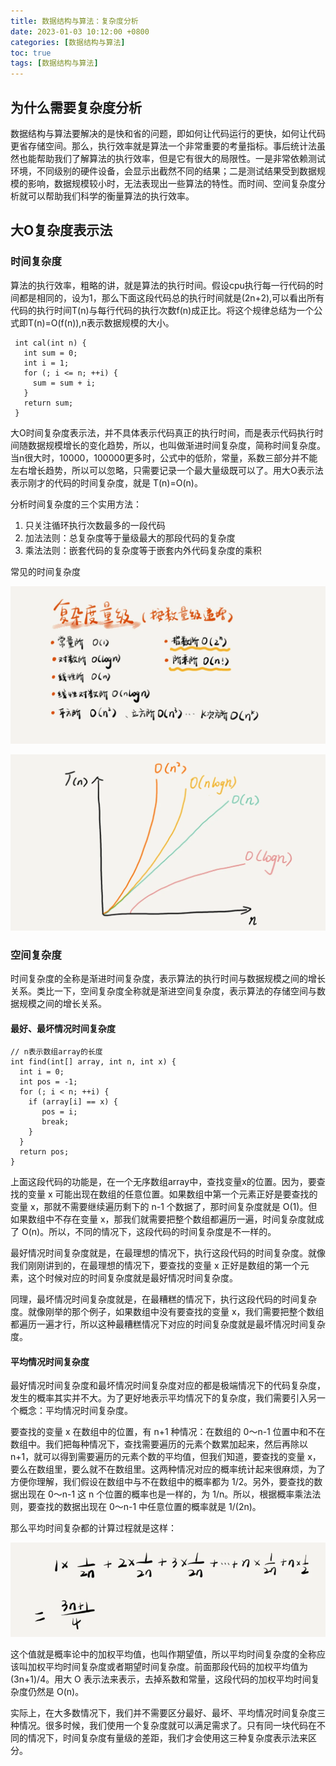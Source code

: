 ```yaml
---
title: 数据结构与算法：复杂度分析
date: 2023-01-03 10:12:00 +0800
categories: [数据结构与算法]
toc: true
tags: [数据结构与算法]
---
```


## 为什么需要复杂度分析

数据结构与算法要解决的是快和省的问题，即如何让代码运行的更快，如何让代码更省存储空间。那么，执行效率就是算法一个非常重要的考量指标。事后统计法虽然也能帮助我们了解算法的执行效率，但是它有很大的局限性。一是非常依赖测试环境，不同级别的硬件设备，会显示出截然不同的结果；二是测试结果受到数据规模的影响，数据规模较小时，无法表现出一些算法的特性。而时间、空间复杂度分析就可以帮助我们科学的衡量算法的执行效率。

## 大O复杂度表示法

### 时间复杂度

算法的执行效率，粗略的讲，就是算法的执行时间。假设cpu执行每一行代码的时间都是相同的，设为1，那么下面这段代码总的执行时间就是(2n+2),可以看出所有代码的执行时间T(n)与每行代码的执行次数f(n)成正比。将这个规律总结为一个公式即T(n)=O(f(n)),n表示数据规模的大小。

```
 int cal(int n) {
   int sum = 0;
   int i = 1;
   for (; i <= n; ++i) {
     sum = sum + i;
   }
   return sum;
 }
```

大O时间复杂度表示法，并不具体表示代码真正的执行时间，而是表示代码执行时间随数据规模增长的变化趋势，所以，也叫做渐进时间复杂度，简称时间复杂度。当n很大时，10000，100000更多时，公式中的低阶，常量，系数三部分并不能左右增长趋势，所以可以忽略，只需要记录一个最大量级既可以了。用大O表示法表示刚才的代码的时间复杂度，就是 T(n)=O(n)。

分析时间复杂度的三个实用方法：

1. 只关注循环执行次数最多的一段代码
2. 加法法则：总复杂度等于量级最大的那段代码的复杂度
3. 乘法法则：嵌套代码的复杂度等于嵌套内外代码复杂度的乘积

常见的时间复杂度

![](/assets/img/complexity/001.png)

![](/assets/img/complexity/002.png)

### 空间复杂度

时间复杂度的全称是渐进时间复杂度，表示算法的执行时间与数据规模之间的增长关系。类比一下，空间复杂度全称就是渐进空间复杂度，表示算法的存储空间与数据规模之间的增长关系。

#### 最好、最坏情况时间复杂度

```
// n表示数组array的长度
int find(int[] array, int n, int x) {
  int i = 0;
  int pos = -1;
  for (; i < n; ++i) {
    if (array[i] == x) {
       pos = i;
       break;
    }
  }
  return pos;
}
```

上面这段代码的功能是，在一个无序数组array中，查找变量x的位置。因为，要查找的变量 x 可能出现在数组的任意位置。如果数组中第一个元素正好是要查找的变量 x，那就不需要继续遍历剩下的 n-1 个数据了，那时间复杂度就是 O(1)。但如果数组中不存在变量 x，那我们就需要把整个数组都遍历一遍，时间复杂度就成了 O(n)。所以，不同的情况下，这段代码的时间复杂度是不一样的。

最好情况时间复杂度就是，在最理想的情况下，执行这段代码的时间复杂度。就像我们刚刚讲到的，在最理想的情况下，要查找的变量 x 正好是数组的第一个元素，这个时候对应的时间复杂度就是最好情况时间复杂度。

同理，最坏情况时间复杂度就是，在最糟糕的情况下，执行这段代码的时间复杂度。就像刚举的那个例子，如果数组中没有要查找的变量 x，我们需要把整个数组都遍历一遍才行，所以这种最糟糕情况下对应的时间复杂度就是最坏情况时间复杂度。

#### 平均情况时间复杂度

最好情况时间复杂度和最坏情况时间复杂度对应的都是极端情况下的代码复杂度，发生的概率其实并不大。为了更好地表示平均情况下的复杂度，我们需要引入另一个概念：平均情况时间复杂度。

要查找的变量 x 在数组中的位置，有 n+1 种情况：在数组的 0～n-1 位置中和不在数组中。我们把每种情况下，查找需要遍历的元素个数累加起来，然后再除以 n+1，就可以得到需要遍历的元素个数的平均值，但我们知道，要查找的变量 x，要么在数组里，要么就不在数组里。这两种情况对应的概率统计起来很麻烦，为了方便你理解，我们假设在数组中与不在数组中的概率都为 1/2。另外，要查找的数据出现在 0～n-1 这 n 个位置的概率也是一样的，为 1/n。所以，根据概率乘法法则，要查找的数据出现在 0～n-1 中任意位置的概率就是 1/(2n)。

那么平均时间复杂都的计算过程就是这样：

![](/assets/img/complexity/003.png)

这个值就是概率论中的加权平均值，也叫作期望值，所以平均时间复杂度的全称应该叫加权平均时间复杂度或者期望时间复杂度。前面那段代码的加权平均值为 (3n+1)/4。用大 O 表示法来表示，去掉系数和常量，这段代码的加权平均时间复杂度仍然是 O(n)。

实际上，在大多数情况下，我们并不需要区分最好、最坏、平均情况时间复杂度三种情况。很多时候，我们使用一个复杂度就可以满足需求了。只有同一块代码在不同的情况下，时间复杂度有量级的差距，我们才会使用这三种复杂度表示法来区分。
